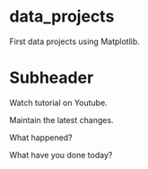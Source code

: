 # data_projects
First data projects using Matplotlib.

# Subheader

Watch tutorial on Youtube.

Maintain the latest changes.

What happened?

What have you done today?
